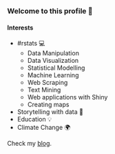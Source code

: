 ### Welcome to this profile 👋

#### Interests

- #rstats :computer:
  - Data Manipulation
  - Data Visualization
  - Statistical Modelling
  - Machine Learning
  - Web Scraping
  - Text Mining
  - Web applications with Shiny
  - Creating maps
- Storytelling with data :traffic_light:
- Education :bulb:
- Climate Change :earth_africa:


Check my [blog](https://r-vogg-blog.netlify.app/).
